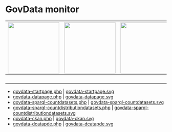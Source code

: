 # GovData monitor

| <img src="https://opendata.guru/govdata/get/govdata-startpage.svg" style="height:10rem"> | <img src="https://opendata.guru/govdata/get/govdata-datapage.svg" style="height:10rem"> | <img src="https://opendata.guru/govdata/get/govdata-sparql-countdatasets.svg" style="height:10rem"> | <img src="https://opendata.guru/govdata/get/govdata-sparql-countdistributiondatasets.svg" style="height:10rem"> | <img src="https://opendata.guru/govdata/get/govdata-ckan.svg" style="height:10rem"> | <img src="https://opendata.guru/govdata/get/govdata-dcatapde.svg" style="height:10rem"> |
|-|-|-|-|-|-|
| | | | | | |

- [govdata-startpage.php](https://opendata.guru/govdata/get/govdata-startpage.php) | [govdata-startpage.svg](https://opendata.guru/govdata/get/govdata-startpage.svg)
- [govdata-datapage.php](https://opendata.guru/govdata/get/govdata-datapage.php) | [govdata-datapage.svg](https://opendata.guru/govdata/get/govdata-datapage.svg)
- [govdata-sparql-countdatasets.php](https://opendata.guru/govdata/get/govdata-sparql-countdatasets.php) | [govdata-sparql-countdatasets.svg](https://opendata.guru/govdata/get/govdata-sparql-countdatasets.svg)
- [govdata-sparql-countdistributiondatasets.php](https://opendata.guru/govdata/get/govdata-sparql-countdistributiondatasets.php) | [govdata-sparql-countdistributiondatasets.svg](https://opendata.guru/govdata/get/govdata-sparql-countdistributiondatasets.svg)
- [govdata-ckan.php](https://opendata.guru/govdata/get/govdata-ckan.php) | [govdata-ckan.svg](https://opendata.guru/govdata/get/govdata-ckan.svg)
- [govdata-dcatapde.php](https://opendata.guru/govdata/get/govdata-dcatapde.php) | [govdata-dcatapde.svg](https://opendata.guru/govdata/get/govdata-dcatapde.svg)
